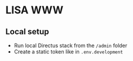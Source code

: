 # LISA WWW

## Local setup

- Run local Directus stack from the `/admin` folder
- Create a static token like in `.env.development`
